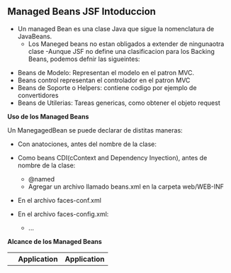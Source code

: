 ## Managed Beans JSF Intoduccion

- Un managed Bean es una clase Java que sigue la nomenclatura de JavaBeans.
    * Los Maneged beans no estan obligados a extender de ningunaotra clase
-Aunque JSF no define una clasificacion para los Backing Beans, podemos defnir las sigueintes:

* Beans de Modelo: Representan el modelo en el patron MVC.
* Beans control representan el controlador en el patron MVC
* Beans de Soporte o Helpers: contiene codigo por ejemplo de convertidores
* Beans de Utilerias: Tareas genericas, como obtener el objeto request

**Uso de los Managed Beans**

Un ManegagedBean se puede declarar de distitas maneras:

* Con anatociones, antes del nombre de la clase:

* Como beans CDI(cContext and Dependency Inyection), antes de nombre de la clase:
    - @named
    - Agregar un archivo llamado beans.xml en la carpeta web/WEB-INF


* En el archivo faces-conf.xml

* En el archivo faces-config.xml:
    - <managed-bean> ... </managed-bean>


**Alcance de los Managed Beans**

<table>

<td>
<th>Application</th>
<th>Application</th>
</td>




</table>
